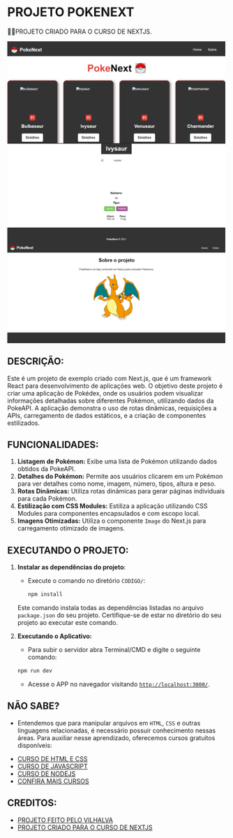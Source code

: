 # PROJETO POKENEXT
👨‍🏫PROJETO CRIADO PARA O CURSO DE NEXTJS.

<img src="./IMAGENS/FOTO_1.png" align="center" width="500"> <br> 
<img src="./IMAGENS/FOTO_2.png" align="center" width="500"> <br> 
<img src="./IMAGENS/FOTO_3.png" align="center" width="500"> <br> 

## DESCRIÇÃO:
Este é um projeto de exemplo criado com Next.js, que é um framework React para desenvolvimento de aplicações web. O objetivo deste projeto é criar uma aplicação de Pokédex, onde os usuários podem visualizar informações detalhadas sobre diferentes Pokémon, utilizando dados da PokeAPI. A aplicação demonstra o uso de rotas dinâmicas, requisições a APIs, carregamento de dados estáticos, e a criação de componentes estilizados.

## FUNCIONALIDADES:
1. **Listagem de Pokémon:** Exibe uma lista de Pokémon utilizando dados obtidos da PokeAPI.
2. **Detalhes do Pokémon:** Permite aos usuários clicarem em um Pokémon para ver detalhes como nome, imagem, número, tipos, altura e peso.
3. **Rotas Dinâmicas:** Utiliza rotas dinâmicas para gerar páginas individuais para cada Pokémon.
4. **Estilização com CSS Modules:** Estiliza a aplicação utilizando CSS Modules para componentes encapsulados e com escopo local.
5. **Imagens Otimizadas:** Utiliza o componente `Image` do Next.js para carregamento otimizado de imagens.

## EXECUTANDO O PROJETO:
1. **Instalar as dependências do projeto**:
   - Execute o comando no diretório `CODIGO/`:
     ```cmd
     npm install
     ```
   Este comando instala todas as dependências listadas no arquivo `package.json` do seu projeto. Certifique-se de estar no diretório do seu projeto ao executar este comando.

2. **Executando o Aplicativo:**
   - Para subir o servidor abra Terminal/CMD e digite o seguinte comando:
   ```bash
   npm run dev
   ```
   - Acesse o APP no navegador visitando [`http://localhost:3000/`](http://localhost:3000/).

## NÃO SABE?
- Entendemos que para manipular arquivos em `HTML`, `CSS` e outras linguagens relacionadas, é necessário possuir conhecimento nessas áreas. Para auxiliar nesse aprendizado, oferecemos cursos gratuitos disponíveis:
* [CURSO DE HTML E CSS](https://github.com/VILHALVA/CURSO-DE-HTML-E-CSS)
* [CURSO DE JAVASCRIPT](https://github.com/VILHALVA/CURSO-DE-JAVASCRIPT)
* [CURSO DE NODEJS](https://github.com/VILHALVA/CURSO-DE-NODEJS)
* [CONFIRA MAIS CURSOS](https://github.com/VILHALVA?tab=repositories&q=+topic:CURSO)

## CREDITOS:
- [PROJETO FEITO PELO VILHALVA](https://github.com/VILHALVA)
- [PROJETO CRIADO PARA O CURSO DE NEXTJS](https://github.com/VILHALVA/CURSO-DE-NEXTJS)




